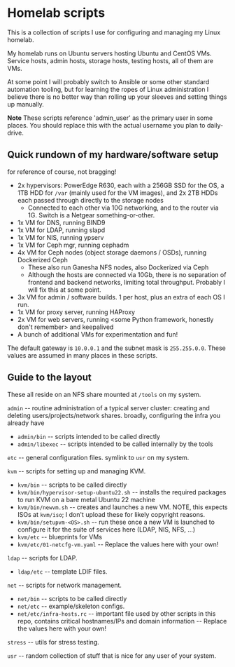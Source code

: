 # Homelab scripts

This is a collection of scripts I use for configuring and managing my Linux homelab.

My homelab runs on Ubuntu servers hosting Ubuntu and CentOS VMs. Service hosts, admin
hosts, storage hosts, testing hosts, all of them are VMs.

At some point I will probably switch to Ansible or some other standard automation
tooling, but for learning the ropes of Linux administration I believe there is no better
way than rolling up your sleeves and setting things up manually.

**Note** These scripts reference 'admin_user' as the primary user in some places. You
should replace this with the actual username you plan to daily-drive.

## Quick rundown of my hardware/software setup
for reference of course, not bragging!

- 2x hypervisors: PowerEdge R630, each with a 256GB SSD for the OS, a 1TB HDD for `/var`
(mainly used for the VM images),
  and 2x 2TB HDDs each passed through directly to the storage nodes
  - Connected to each other via 10G networking, and to the router via 1G. Switch is a
  Netgear something-or-other.
- 1x VM for DNS, running BIND9
- 1x VM for LDAP, running slapd
- 1x VM for NIS, running ypserv
- 1x VM for Ceph mgr, running cephadm
- 4x VM for Ceph nodes (object storage daemons / OSDs), running Dockerized Ceph
  - These also run Ganesha NFS nodes, also Dockerized via Ceph
  - Although the hosts are connected via 10Gb, there is no separation of frontend and
  backend networks, limiting total throughput. Probably I will fix this at some point.
- 3x VM for admin / software builds. 1 per host, plus an extra of each OS I run.
- 1x VM for proxy server, running HAProxy
- 2x VM for web servers, running <some Python framework, honestly don't remember> and
keepalived
- A bunch of additional VMs for experimentation and fun!

The default gateway is `10.0.0.1` and the subnet mask is `255.255.0.0`. These values are
assumed in many places in these scripts.


## Guide to the layout

These all reside on an NFS share mounted at `/tools` on my system.

`admin` -- routine administration of a typical server cluster: creating and deleting
users/projects/network shares. broadly, configuring the infra you already have
- `admin/bin` -- scripts intended to be called directly
- `admin/libexec` -- scripts intended to be called internally by the tools

`etc` -- general configuration files. symlink to `usr` on my system.

`kvm` -- scripts for setting up and managing KVM.
- `kvm/bin` -- scripts to be called directly
- `kvm/bin/hypervisor-setup-ubuntu22.sh` -- installs the required packages to run KVM on a
bare metal Ubuntu 22 machine
- `kvm/bin/newvm.sh` -- creates and launches a new VM. NOTE, this expects ISOs at `kvm/iso`; I don't upload these for likely copyright reasons.
- `kvm/bin/setupvm-<OS>.sh` -- run these once a new VM is launched to configure it for the
suite of services here (LDAP, NIS, NFS, ...)
- `kvm/etc` -- blueprints for VMs
- `kvm/etc/01-netcfg-vm.yaml` -- Replace the values here with your own!

`ldap` -- scripts for LDAP.
- `ldap/etc` -- template LDIF files.

`net` -- scripts for network management.
- `net/bin` -- scripts to be called directly
- `net/etc` -- example/skeleton configs.
- `net/etc/infra-hosts.rc` -- important file used by other scripts in this repo, contains
critical hostnames/IPs and domain information -- Replace the values here with your own!

`stress` -- utils for stress testing.

`usr` -- random collection of stuff that is nice for any user of your system.

